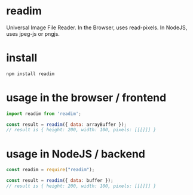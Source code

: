 # readim
Universal Image File Reader.  In the Browser, uses read-pixels.  In NodeJS, uses jpeg-js or pngjs.

# install
```bash
npm install readim
```

# usage in the browser / frontend
```js
import readim from 'readim';

const result = readim({ data: arrayBuffer });
// result is { height: 200, width: 100, pixels: [[[]]] }
```

# usage in NodeJS / backend
```js
const readim = require("readim");

const result = readim({ data: buffer });
// result is { height: 200, width: 100, pixels: [[[]]] }
```